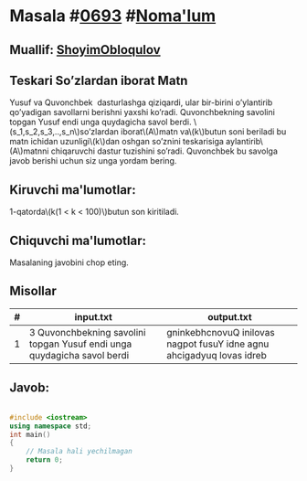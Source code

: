 
<h1>Masala #<a href="https://robocontest.uz/tasks/0693">0693</a> #<a href="https://robocontest.uz/tasks?category=1">Noma'lum</a></h1>
<h2> Muallif: <a href="https://robocontest.uz/profile/obloqulovshoyim">ShoyimObloqulov</a></h2>
<h2>Teskari So’zlardan iborat Matn</h2>
<p>Yusuf va Quvonchbek  dasturlashga qiziqardi, ular bir-birini o’ylantirib qo’yadigan savollarni berishni yaxshi ko’radi. Quvonchbekning savolini topgan Yusuf endi unga quydagicha savol berdi.
\(s_1,s_2,s_3,..,s_n\)so’zlardan iborat\(A\)matn va\(k\)butun soni beriladi bu matn ichidan uzunligi\(k\)dan oshgan so’znini teskarisiga aylantirib\(A\)matnni chiqaruvchi dastur tuzishini so’radi.
Quvonchbek bu savolga javob berishi uchun siz unga yordam bering.</p>
<h2>Kiruvchi ma'lumotlar:</h2>
<p>1-qatorda\(k(1 < k < 100)\)butun son kiritiladi.</p>
<h2>Chiquvchi ma'lumotlar:</h2>
<p>Masalaning javobini chop eting.</p>
<h2>Misollar</h2>
<table>
    <thead>
        <tr>
            <th>#</th>
            <th>input.txt</th>
            <th>output.txt</th>
        </tr>
    </thead>
    <tbody>
            <tr>
                <td>1</td>
                <td>3
Quvonchbekning savolini topgan Yusuf endi unga quydagicha savol berdi</td>
                <td>gninkebhcnovuQ inilovas nagpot fusuY idne agnu ahcigadyuq lovas idreb</td>
            </tr>
    </tbody>
    </table>
    
<h2>Javob:</h2>

######
```cpp
#include <iostream>
using namespace std;
int main()
{
    // Masala hali yechilmagan
    return 0;
}
```
